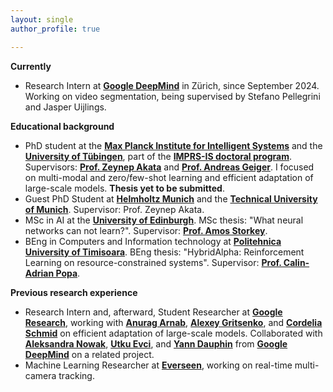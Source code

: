 ```yaml
---
layout: single
author_profile: true

---
```

**Currently**

- Research Intern at **[Google DeepMind](https://deepmind.google/)** in Zürich, since September 2024. Working on video segmentation, being supervised by Stefano Pellegrini and Jasper Uijlings.


**Educational background**

- PhD student at the **[Max Planck Institute for Intelligent Systems](https://is.mpg.de/)** and the **[University of Tübingen](https://uni-tuebingen.de/en/)**, part of the **[IMPRS-IS doctoral program](https://imprs.is.mpg.de/)**.  Supervisors: **[Prof. Zeynep Akata](https://scholar.google.com/citations?user=jQl9RtkAAAAJ&hl=en)** and **[Prof. Andreas Geiger](https://scholar.google.ca/citations?user=SrVnrPcAAAAJ&hl=en)**. I focused on multi-modal and zero/few-shot learning and efficient adaptation of large-scale models. **Thesis yet to be submitted**.
- Guest PhD Student at **[Helmholtz Munich](https://www.helmholtz-munich.de/en)** and the **[Technical University of Munich](https://www.tum.de/en/)**. Supervisor: Prof. Zeynep Akata.
- MSc in AI at the **[University of Edinburgh](https://www.ed.ac.uk/)**. MSc thesis: "What neural networks can not learn?". Supervisor: **[Prof. Amos Storkey](https://www.bayeswatch.com/)**. 
- BEng in Computers and Information technology at **[Politehnica University of Timisoara](https://www.upt.ro/Universitatea-Politehnica-Timisoara_en.html)**. BEng thesis: "HybridAlpha: Reinforcement Learning on resource-constrained systems". Supervisor: **[Prof. Calin-Adrian Popa](https://sites.google.com/site/popacalinadrian/)**. 

**Previous research experience**
- Research Intern and, afterward, Student Researcher at **[Google Research](https://research.google/teams/perception/)**, working with **[Anurag Arnab](https://scholar.google.com/citations?user=l2FS2_IAAAAJ&hl=en)**, **[Alexey Gritsenko](https://scholar.google.nl/citations?user=zTy9cUwAAAAJ&hl=en)**,  and **[Cordelia Schmid](https://scholar.google.com/citations?user=IvqCXP4AAAAJ&hl=en)** on efficient adaptation of large-scale models. Collaborated with **[Aleksandra Nowak](https://scholar.google.com/citations?user=2A-eZhQAAAAJ&hl=pl)**, **[Utku Evci](https://scholar.google.com/citations?user=8yGMMwcAAAAJ&hl=en)**, and **[Yann Dauphin](https://scholar.google.com/citations?user=XSforroAAAAJ&hl=en)** from **[Google DeepMind](https://deepmind.google/)** on a related project.
- Machine Learning Researcher at **[Everseen](https://everseen.com/)**, working on real-time multi-camera tracking.


